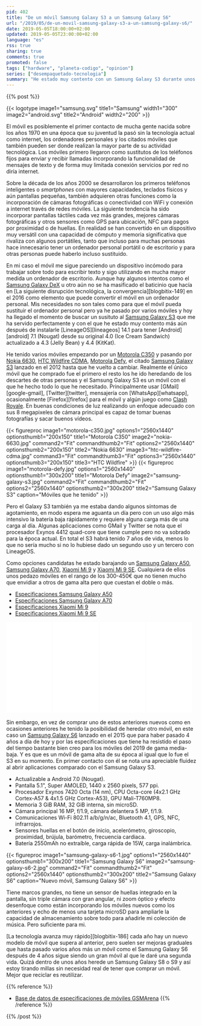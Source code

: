 ```yaml
---
pid: 402
title: "De un móvil Samsung Galaxy S3 a un Samsung Galaxy S6"
url: "/2019/05/de-un-movil-samsung-galaxy-s3-a-un-samsung-galaxy-s6/"
date: 2019-05-05T18:00:00+02:00
updated: 2019-05-05T23:00:00+02:00
language: "es"
rss: true
sharing: true
comments: true
promoted: false
tags: ["hardware", "planeta-codigo", "opinion"]
series: ["desempaquetado-tecnologia"]
summary: "He estado muy contento con un Samsung Galaxy S3 durante unos 3 o 4 años más al instalarle LineageOS 7.1 y en ningún momento no ha habido nada de lo que he necesitado hacer que no puediera por no tener capacidad, aún teniendo solo 1GB de memoria. Al abrir aplicaciones o alguna opción era un poco lento pero aceptable según mi criterio. Ahora he pasado a un Samsung Galaxy S6 que hoy día es un móvil ya viejo pero para mi suficiente. En los días que llevo usándolo estoy más que satisfecho, la mejora de rendmiento es apreciable respecto al S3. Si con el S3 ya estaba contento y tenía suficiente, con el S6 creo que será otro móvil del que guardaré un grato recuerdo."
---
```


{{% post %}}


{{< logotype image1="samsung.svg" title1="Samsung" width1="300" image2="android.svg" title2="Android" width2="200" >}}

El móvil es posiblemente el primer contacto de mucha gente nacida sobre los años 1970 en una época que su juventud la pasó sin la tecnología actual como internet, los ordenadores personales y los citados móviles que también pueden ser donde realizan la mayor parte de su actividad tecnológica. Los móviles primero llegaron como sustitutos de los teléfonos fijos para enviar y recibir llamadas incorporando la funcionalidad de mensajes de texto y de forma muy limitada conexión servicios por red no diría internet.

Sobre la década de los años 2000 se desarrollaron los primeros teléfonos inteligentes o _smartphones_ con mayores capacidades, teclados físicos y aún pantallas pequeñas, también adquieren otras funciones como la incorporación de cámaras fotográficas o conectividad con WiFi y conexión a internet través de redes móviles. La siguiente tendencia ha sido incorporar pantallas táctiles cada vez más grandes, mejores cámaras fotográficas y otros sensores como GPS para ubicación, NFC para pagos por proximidad o de huellas. En realidad se han convertido en un dispositivo muy versátil con una capacidad de cómputo y memoria significativa que rivaliza con algunos portátiles, tanto que incluso para muchas personas hace innecesario tener un ordenador personal portátil o de escritorio y para otras personas puede haberlo incluso sustituido.

En mi caso el móvil me sigue pareciendo un dispositivo incómodo para trabajar sobre todo para escribir texto y sigo utilizando en mucha mayor medida un ordenador de escritorio. Aunque hay algunos intentos como el [Samsung Galaxy DeX](https://www.samsung.com/global/galaxy/apps/samsung-dex/) u otro aún no se ha masificado el baticinio que hacía en [La siguiente disrupción tecnológica, la convergencia][blogbitix-149] en el 2016 como elemento que puede convertir el móvil en un ordenador personal. Mis necesidades no son tales como para que el móvil pueda sustituir el ordenador personal pero ya he pasado por varios móviles y hoy ha llegado el momento de buscar un susituto al [Samsung Galaxy S3](https://es.wikipedia.org/wiki/Samsung_Galaxy_S_III) que me ha servido perfectamente y con el que he estado muy contento más aún después de instalarle [LineageOS][lineageos] 14.1 para tener [Android][android] 7.1 (Nougat) desde su original 4.0 (Ice Cream Sandwich) actualizado a 4.3 (Jelly Bean) y 4.4 (KitKat).

He tenido varios móviles empezando por un [Motorola C350](https://www.gsmarena.com/motorola_c350-381.php) y pasando por [Nokia 6630](https://www.gsmarena.com/nokia_6630-811.php), [HTC Wildfire CDMA](https://www.gsmarena.com/htc_wildfire_cdma-3577.php), [Motorola Defy](https://www.gsmarena.com/motorola_defy+-4098.php), el citado [Samsung Galaxy S3](https://www.gsmarena.com/samsung_i9300_galaxy_s_iii-4238.php) lanzado en el 2012 hasta que he vuelto a cambiar. Realmente el único móvil que he comprado fue el primero el resto los he ido heredando de los descartes de otras personas y el Samsung Galaxy S3 es un móvil con el que he hecho todo lo que he necesitado. Principalmente usar [GMail][google-gmail], [Twitter][twitter], mensajería con [WhatsApp][whatsapp], ocasionalmente [Firefox][firefox] para el móvil y algún juego como [Clash Royale](https://play.google.com/store/apps/details?id=com.supercell.clashroyale&hl=es). En buenas condiciones de luz realizando un enfoque adecuado con sus 8 megapixeles de cámara principal es capaz de tomar buenas fotografías y sacar buenos vídeos.

<div class="media">
    {{< figureproc
        image1="motorola-c350.jpg" options1="2560x1440" optionsthumb1="200x150" title1="Motorola C350"
        image2="nokia-6630.jpg" command2="Fit" commandthumb2="Fit" options2="2560x1440" optionsthumb2="200x150" title2="Nokia 6630"
        image3="htc-wildfire-cdma.jpg" command3="Fit" commandthumb3="Fit" options3="2560x1440" optionsthumb3="200x150" title3="HTC Wildfire" >}}
    {{< figureproc
        image1="motorola-defy.jpg" options1="2560x1440" optionsthumb1="300x200" title1="Motorola Defy"
        image2="samsung-galaxy-s3.jpg" command2="Fit" commandthumb2="Fit" options2="2560x1440" optionsthumb2="300x200" title2="Samsung Galaxy S3"        
        caption="Móviles que he tenido" >}}
</div>

Pero el Galaxy S3 también ya me estaba dando algunos síntomas de agotamiento, en modo espera me aguanta un día pero con un uso algo más intensivo la batería baja rápidamente y requiere alguna carga más de una carga al día. Algunas aplicaciones como GMail y Twitter se nota que el procesador Exynos 4412 quad-core que tiene cumple pero no va sobrado para la época actual. En total el S3 habrá tenido 7 años de vida, menos lo que no sería mucho si no lo hubiese dado un segundo uso y un tercero con LineageOS.

Como opciones candidatas he estado barajando un [Samsung Galaxy A50](https://www.samsung.com/es/smartphones/galaxy-a50/SM-A505FZKSPHE/), [Samsung Galaxy A70](https://www.samsung.com/es/smartphones/galaxy-a70-a705/SM-A705FZKUPHE/), [Xiaomi Mi 9](https://www.mi.com/es/mi9/) y [Xiaomi Mi 9 SE](https://www.mi.com/es/mi-9-se/). Cualquiera de ellos unos pedazo móviles en el rango de los 300-450€ que no tienen mucho que envidiar a otros de gama alta pero que cuestan el doble o más.

* [Especificaciones Samsung Galaxy A50](https://www.gsmarena.com/samsung_galaxy_a50-9554.php)
* [Especificaciones Samsung Galaxy A70](https://www.gsmarena.com/samsung_galaxy_a70-9646.php)
* [Especificaciones Xiaomi Mi 9](https://www.gsmarena.com/xiaomi_mi_9-9507.php)
* [Especificaciones Xiaomi Mi 9 SE](https://www.gsmarena.com/xiaomi_mi_9_se-9583.php)

<div class="media-amazon">
    <iframe style="width:120px;height:240px;" marginwidth="0" marginheight="0" scrolling="no" frameborder="0" src="//rcm-eu.amazon-adsystem.com/e/cm?lt1=_blank&bc1=000000&IS2=1&bg1=FFFFFF&fc1=000000&lc1=0000FF&t=blobit-21&language=es_ES&o=30&p=8&l=as4&m=amazon&f=ifr&ref=as_ss_li_til&asins=B07PDZLZ9V&linkId=e6aff6e43c47d613b79a67b98759ef5a"></iframe>
    <iframe style="width:120px;height:240px;" marginwidth="0" marginheight="0" scrolling="no" frameborder="0" src="//rcm-eu.amazon-adsystem.com/e/cm?lt1=_blank&bc1=000000&IS2=1&bg1=FFFFFF&fc1=000000&lc1=0000FF&t=blobit-21&language=es_ES&o=30&p=8&l=as4&m=amazon&f=ifr&ref=as_ss_li_til&asins=B07NRK942P&linkId=bee64f83ca4375f0702a1162e17db294"></iframe>
    <iframe style="width:120px;height:240px;" marginwidth="0" marginheight="0" scrolling="no" frameborder="0" src="//rcm-eu.amazon-adsystem.com/e/cm?lt1=_blank&bc1=000000&IS2=1&bg1=FFFFFF&fc1=000000&lc1=0000FF&t=blobit-21&language=es_ES&o=30&p=8&l=as4&m=amazon&f=ifr&ref=as_ss_li_til&asins=B07NRK942P&linkId=bee64f83ca4375f0702a1162e17db294"></iframe>
    <iframe style="width:120px;height:240px;" marginwidth="0" marginheight="0" scrolling="no" frameborder="0" src="//rcm-eu.amazon-adsystem.com/e/cm?lt1=_blank&bc1=000000&IS2=1&bg1=FFFFFF&fc1=000000&lc1=0000FF&t=blobit-21&language=es_ES&o=30&p=8&l=as4&m=amazon&f=ifr&ref=as_ss_li_til&asins=B07QMYX86G&linkId=978a77e06b7c87f3ff43d6c9b35ff059"></iframe>
</div>

Sin embargo, en vez de comprar uno de estos anteriores nuevos como en ocasiones anteriores he tenido la posibilidad de heredar otro móvil, en este caso un [Samsung Galaxy S6](https://www.gsmarena.com/samsung_galaxy_s6-6849.php) lanzado en el 2015 que para haber pasado 4 años a día de hoy y por las especificaciones que tiene ha resistido el paso del tiempo bastante bien creo para los móviles del 2019 de gama media-baja. Y es que es un móvil de gama alta de su época al igual que lo fue el S3 en su momento. En primer contacto con él se nota una apreciable fluidez al abrir aplicaciones comparado con el Samsung Galaxy S3.

* Actualizable a Android 7.0 (Nougat).
* Pantalla 5.1", Super AMOLED, 1440 x 2560 pixels, 577 ppi.
* Procesador Exynos 7420 Octa (14 nm), CPU Octa-core (4x2.1 GHz Cortex-A57 & 4x1.5 GHz Cortex-A53), GPU Mali-T760MP8.
* Memoria 3 GiB RAM, 32 GiB interna, sin microSD.
* Cámara principal 16 MP, f/1.9, cámara delantera 5 MP, f/1.9.
* Comunicaciones Wi-Fi 802.11 a/b/g/n/ac, Bluetooth 4.1, GPS, NFC, infrarrojos.
* Sensores huellas en el botón de inicio, acelerómetro, giroscopio, proximidad, brújula, barómetro, frecuencia cardiaca.
* Batería 2550mAh no extraíble, carga rápida de 15W, carga inalámbrica.

<div class="media">
    {{< figureproc
        image1="samsung-galaxy-s6-1.jpg" options1="2560x1440" optionsthumb1="300x200" title1="Samsung Galaxy S6"
        image2="samsung-galaxy-s6-2.jpg" command2="Fit" commandthumb2="Fit" options2="2560x1440" optionsthumb2="300x200" title2="Samsung Galaxy S6"
        caption="Nuevo móvil, Samsung Galaxy S6" >}}
</div>

Tiene marcos grandes, no tiene un sensor de huellas integrado en la pantalla, sin triple cámara con gran angular, ni zoom óptico y efecto desenfoque como están incorporando los móviles nuevos como los anteriores y echo de menos una tarjeta microSD para ampliarle la capacidad de almacenamiento sobre todo para añadirle mi colección de música. Pero suficiente para mi.

[La tecnología avanza muy rápido][blogbitix-186] cada año hay un nuevo modelo de móvil que supera al anterior, pero suelen ser mejoras graduales que hasta pasado varios años más un móvil como el Samsung Galaxy S6 después de 4 años sigue siendo un gran móvil al que le daré una segunda vida. Quizá dentro de unos años herede un Samsung Galaxy S8 o S9 y así estoy tirando millas sin necesidad real de tener que comprar un móvil. Mejor que reciclar es reutilizar.

{{% reference %}}

* [Base de datos de especificaciones de móviles GSMArena](https://www.gsmarena.com)
{{% /reference %}}

{{% /post %}}
